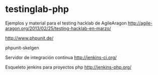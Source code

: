 testinglab-php
==============

Ejemplos y material para el testing hacklab de AgileAragon http://agile-aragon.org/2013/02/25/testing-hacklab-en-marzo/


http://www.phpunit.de/

phpunit-skelgen



Servidor de integración continua
http://jenkins-ci.org/

Esqueleto jenkins para proyectos php
http://jenkins-php.org/